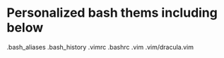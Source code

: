 # Personalized bash thems including below
.bash_aliases 
.bash_history 
.vimrc 
.bashrc 
.vim 
.vim/dracula.vim
